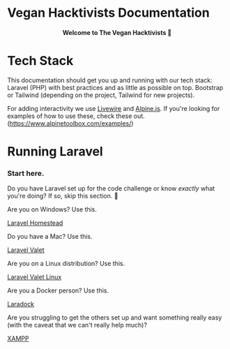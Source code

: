 # Vegan Hacktivists Documentation

<h4 align="center">Welcome to The Vegan Hacktivists 👋</h4>

# Tech Stack

This documentation should get you up and running with our tech stack:
Laravel (PHP) with best practices and as little as possible on top. Bootstrap or Tailwind (depending on the project, Tailwind for new projects).

For adding interactivity we use [Livewire](https://laravel-livewire.com/) and [Alpine.js](https://laravel-livewire.com/docs/2.x/alpine-js). If you're looking for examples of how to use these, check these out.
(https://www.alpinetoolbox.com/examples/)

# Running Laravel

### Start here.

Do you have Laravel set up for the code challenge or know *exactly* what you're doing? If so, skip this section. 🤠

Are you on Windows? Use this.

[Laravel Homestead](https://laravel.com/docs/8.x/homestead)

Do you have a Mac? Use this.

[Laravel Valet](https://laravel.com/docs/8.x/valet)

Are you on a Linux distribution? Use this.

[Laravel Valet Linux](https://cpriego.github.io/valet-linux/)

Are you a Docker person? Use this.

[Laradock](https://laradock.io)

Are you struggling to get the others set up and want something really easy (with the caveat that we can't really help much)?

[XAMPP](https://www.apachefriends.org/index.html)
